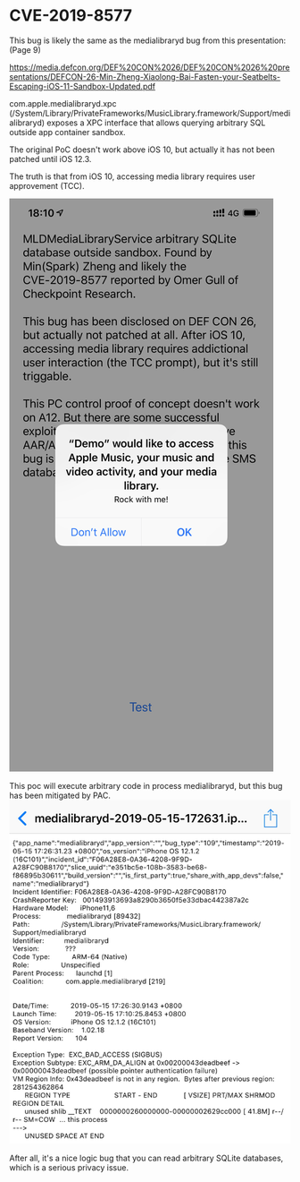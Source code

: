 # CVE-2019-8577

This bug is likely the same as the medialibraryd bug from this presentation: (Page 9)

https://media.defcon.org/DEF%20CON%2026/DEF%20CON%2026%20presentations/DEFCON-26-Min-Zheng-Xiaolong-Bai-Fasten-your-Seatbelts-Escaping-iOS-11-Sandbox-Updated.pdf

com.apple.medialibraryd.xpc (/System/Library/PrivateFrameworks/MusicLibrary.framework/Support/medialibraryd) exposes a XPC interface that 
allows querying arbitrary SQL outside app container sandbox.

The original PoC doesn't work above iOS 10, but actually it has not been patched until iOS 12.3.

The truth is that from iOS 10, accessing media library requires user approvement (TCC).

![tcc](tcc.png)

This poc will execute arbitrary code in process medialibraryd, but this bug has been mitigated by PAC.
![crashlog](crashlog.jpeg)

After all, it's a nice logic bug that you can read arbitrary SQLite databases, which is a serious privacy issue.